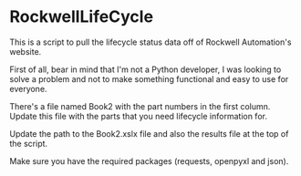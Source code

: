 # RockwellLifeCycle
This is a script to pull the lifecycle status data off of Rockwell Automation's website. 

First of all, bear in mind that I'm not a Python developer, I was looking to solve a problem and not to make something functional and easy to use for everyone. 

There's a file named Book2 with the part numbers in the first column. Update this file with the parts that you need lifecycle information for. 

Update the path to the Book2.xslx file and also the results file at the top of the script. 

Make sure you have the required packages (requests, openpyxl and json). 


